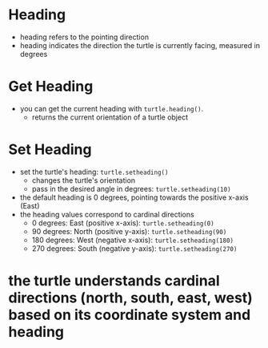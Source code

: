# Heading
- heading refers to the pointing direction
- heading indicates the direction the turtle is currently facing, measured in degrees


# Get Heading
- you can get the current heading with `turtle.heading()`.
    - returns the current orientation of a turtle object


# Set Heading
- set the turtle's heading: `turtle.setheading()`
  - changes the turtle's orientation
  - pass in the desired angle in degrees: `turtle.setheading(10)`
- the default heading is 0 degrees, pointing towards the positive x-axis (East)
- the heading values correspond to cardinal directions 
  - 0 degrees: East (positive x-axis): `turtle.setheading(0)`
  - 90 degrees: North (positive y-axis): `turtle.setheading(90)`
  - 180 degrees: West (negative x-axis): `turtle.setheading(180)`
  - 270 degrees: South (negative y-axis): `turtle.setheading(270)`


# the turtle understands cardinal directions (north, south, east, west) based on its coordinate system and heading